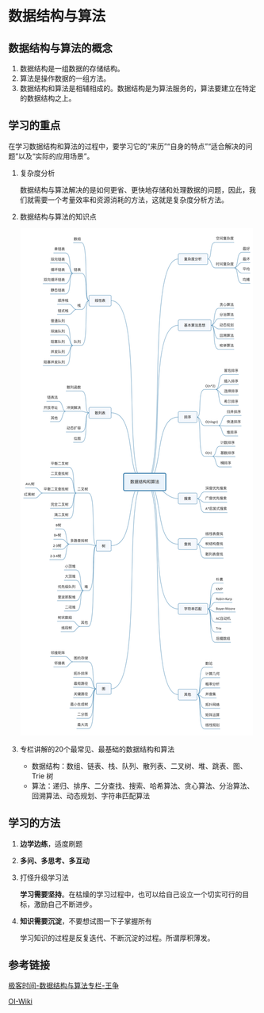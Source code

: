 # 数据结构与算法

## 数据结构与算法的概念

1. 数据结构是一组数据的存储结构。
2. 算法是操作数据的一组方法。
3. 数据结构和算法是相辅相成的。数据结构是为算法服务的，算法要建立在特定的数据结构之上。

## 学习的重点

在学习数据结构和算法的过程中，要学习它的“来历”“自身的特点”“适合解决的问题”以及“实际的应用场景”。

1. 复杂度分析

   数据结构与算法解决的是如何更省、更快地存储和处理数据的问题，因此，我们就需要一个考量效率和资源消耗的方法，这就是复杂度分析方法。

2. 数据结构与算法的知识点

   ![img](.\images\数据结构与算法-知识点.jpg)

3. 专栏讲解的20个最常见、最基础的数据结构和算法

   - 数据结构：数组、链表、栈、队列、散列表、二叉树、堆、跳表、图、Trie 树
   - 算法：递归、排序、二分查找、搜索、哈希算法、贪心算法、分治算法、回溯算法、动态规划、字符串匹配算法

## 学习的方法

1. **边学边练**，适度刷题

2. **多问、多思考、多互动**

3. 打怪升级学习法

   **学习需要坚持**。在枯燥的学习过程中，也可以给自己设立一个切实可行的目标，激励自己不断进步。

4. **知识需要沉淀**，不要想试图一下子掌握所有

   学习知识的过程是反复迭代、不断沉淀的过程。所谓厚积薄发。



## 参考链接

[极客时间-数据结构与算法专栏-王争](https://time.geekbang.org/column/article/39922)

[OI-Wiki](https://oi-wiki.org/)
